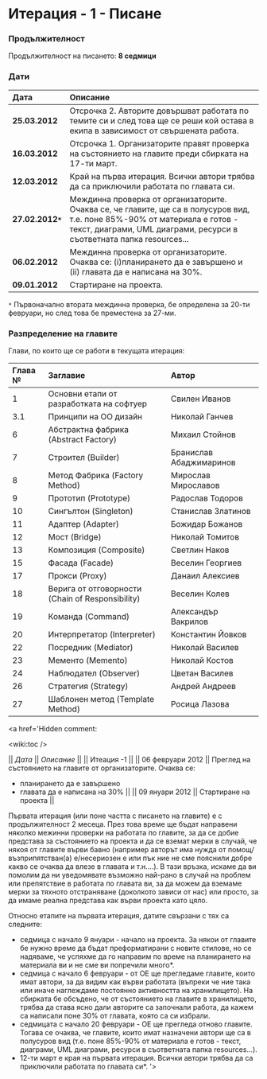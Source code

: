 # Итерация - 1 - Писане #


### Продължителност ###

Продължителност на писането: **8 седмици**

### Дати ###

| **Дата** | **Описание** |
|:---------|:-------------|
| **25.03.2012** | Отсрочка 2. Авторите довършват работата по темите си и след това ще се реши кой остава в екипа в зависимост от свършената работа. |
| **16.03.2012** | Отсрочка 1. Организаторите правят проверка на състоянието на главите преди сбирката на 17-ти март. |
| **12.03.2012** | Край на първа итерация. Всички автори трябва да са приключили работата по главата си. |
| **27.02.2012`*`** |  Междинна проверка от организаторите. Очаква се, че главите, ще са в полусуров вид, т.е. поне 85%-90% от материала е готов - текст, диаграми, UML диаграми, ресурси в съответната папка resources...  |
| **06.02.2012** | Междинна проверка от организаторите. Очаква се: (i)планирането да е завършено и (ii) главата да е написана на 30%. |
| **09.01.2012** | Стартиране на проекта. |

`*` Първоначално втората междинна проверка, бе определена за 20-ти февруари, но след това бе преместена за 27-ми.

### Разпределение на главите ###
Глави, по които ще се работи в текущата итерация:

| **Глава №** | **Заглавие** | **Автор** |
|:------------|:-------------|:----------|
| 1           | Основни етапи от разработката на софтуер | Свилен Иванов |
| 3.1         | Принципи на ОО дизайн | Николай Ганчев |
| 6           | Абстрактна фабрика (Abstract Factory) | Михаил Стойнов |
| 7           | Строител (Builder) | Бранислав Абаджимаринов |
| 8           | Метод Фабрика (Factory Method) | Мирослав Мирославов |
| 9           | Прототип (Prototype) | Радослав Тодоров |
| 10          | Сингълтон (Singleton) | Станислав Златинов |
| 11          | Адаптер (Adapter) | Божидар Божанов |
| 12          | Мост (Bridge) | Николай Томитов |
| 13          | Композиция (Composite) | Светлин Наков |
| 15          | Фасада (Facade) | Веселин Георгиев |
| 17          | Прокси (Proxy) | Данаил Алексиев |
| 18          | Верига от отговорности (Chain of Responsibility) | Веселин Колев |
| 19          | Команда (Command) | Александър Вакрилов |
| 20          | Интерпретатор (Interpreter) | Константин Йовков |
| 22          | Посредник (Mediator) | Николай Василев |
| 23          | Мементо (Memento) | Николай Костов |
| 24          | Наблюдател (Observer) | Цветан Василев |
| 26          | Стратегия (Strategy) | Андрей Андреев |
| 27          | Шаблонен метод (Template Method) | Росица Лазова |

<a href='Hidden comment: 

<wiki:toc />



|| *Дата* || *Описание* ||
|| Итеация -1 ||
|| 06 февруари 2012 ||  Преглед на състоянието на главите от организаторите. Очаква се:
* планирането да е завършено
* главата да е написана на 30%  ||
|| 09 януари 2012 ||  Стартиране на проекта ||

Първата итерация (или поне частта с писането на главите) е с продължителност 2 месеца. През това време ще бъдат направени няколко межинни проверки на работата по главите, за да се добие представа за състоянието на проекта и да се вземат мерки в случай, че някоя от главите върви бавно (например авторът има нужда от помощ/възприпятстван(а) е/несериозен е или пък ние не сме пояснили добре какво се очаква да влезе в главата и т.н....). В тази връзка, искаме да ви помолим да ни уведомявате възможно най-рано в случай на проблем или препятствие в работата по главата ви, за да можем да вземаме мерки за тяхното отстраняване (доколкото зависи от нас) или просто, за да имаме реална представа как върви проекта като цяло.

Относно етапите на първата итерация, датите свързани с тях са следните:
- седмица с начало 9 януари - начало на проекта. За някои от главите бе нужно време да бъдат преформатирани с новите стилове, но се надяваме, че успяхме да го направим по време на планирането на материала ви и не сме ви попречили много*.
- седмица с начало 6 февруари - от ОЕ ще прегледаме главите, които имат автори, за да видим как върви работата (въпреки че ние така или иначе наглеждаме постоянно активността на хранилището). На сбирката бе обсъдено, че от състоянието на главите в хранилището, трябва да става ясно дали авторите са започнали работа, да кажем са написали поне 30% от главата, която са си избрали.
- седмицата с начало 20 февруари - ОЕ ще прегледа отново главите. Тогава се очаква, че главите, които имат назначени автори ще са в полусуров вид (т.е. поне 85%-90% от материала е готов - текст, диаграми, UML диаграми, ресурси в съответната папка resources...).
- 12-ти март е края на първата итерация. Всички автори трябва да са приключили работата по главата си*.
'></a>
